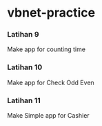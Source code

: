 # vbnet-practice

<h3>Latihan 9 </h3>
Make app for counting time

<h3>Latihan 10 </h3>

Make app for Check Odd Even

<h3>Latihan 11 </h3>

Make Simple app for Cashier
